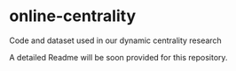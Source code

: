 # online-centrality
Code and dataset used in our dynamic centrality research

A detailed Readme will be soon provided for this repository.
